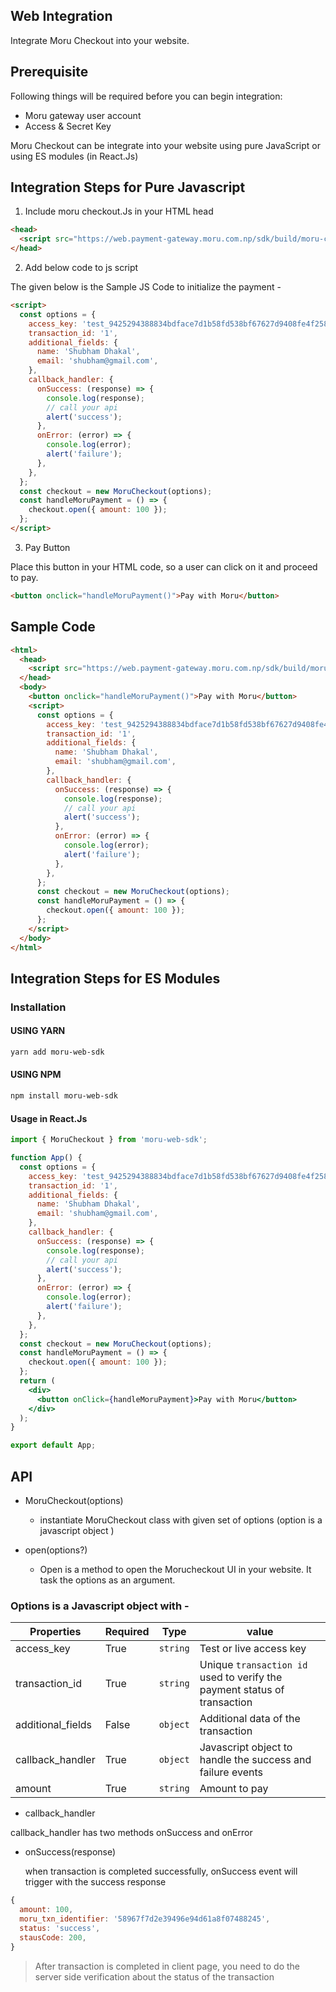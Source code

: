 ## Web Integration

Integrate Moru Checkout into your website.

## Prerequisite

Following things will be required before you can begin integration:

- Moru gateway user account
- Access & Secret Key

Moru Checkout can be integrate into your website using pure JavaScript or using ES modules (in React.Js)

## Integration Steps for Pure Javascript

1. Include moru checkout.Js in your HTML head

```html
<head>
  <script src="https://web.payment-gateway.moru.com.np/sdk/build/moru-checkout.js"></script>
</head>
```

2. Add below code to js script

The given below is the Sample JS Code to initialize the payment -

```html
<script>
  const options = {
    access_key: 'test_9425294388834bdface7d1b58fd538bf67627d9408fe4f2589820cf550a5003d',
    transaction_id: '1',
    additional_fields: {
      name: 'Shubham Dhakal',
      email: 'shubham@gmail.com',
    },
    callback_handler: {
      onSuccess: (response) => {
        console.log(response);
        // call your api
        alert('success');
      },
      onError: (error) => {
        console.log(error);
        alert('failure');
      },
    },
  };
  const checkout = new MoruCheckout(options);
  const handleMoruPayment = () => {
    checkout.open({ amount: 100 });
  };
</script>
```

3. Pay Button

Place this button in your HTML code, so a user can click on it and proceed to pay.

```html
<button onclick="handleMoruPayment()">Pay with Moru</button>
```

## Sample Code

```html
<html>
  <head>
    <script src="https://web.payment-gateway.moru.com.np/sdk/build/moru-checkout.js"></script>
  </head>
  <body>
    <button onclick="handleMoruPayment()">Pay with Moru</button>
    <script>
      const options = {
        access_key: 'test_9425294388834bdface7d1b58fd538bf67627d9408fe4f2589820cf550a5003d',
        transaction_id: '1',
        additional_fields: {
          name: 'Shubham Dhakal',
          email: 'shubham@gmail.com',
        },
        callback_handler: {
          onSuccess: (response) => {
            console.log(response);
            // call your api
            alert('success');
          },
          onError: (error) => {
            console.log(error);
            alert('failure');
          },
        },
      };
      const checkout = new MoruCheckout(options);
      const handleMoruPayment = () => {
        checkout.open({ amount: 100 });
      };
    </script>
  </body>
</html>
```

## Integration Steps for ES Modules

### Installation

#### USING YARN

```bash
yarn add moru-web-sdk
```

#### USING NPM

```bash
npm install moru-web-sdk
```

#### Usage in React.Js

```jsx
import { MoruCheckout } from 'moru-web-sdk';

function App() {
  const options = {
    access_key: 'test_9425294388834bdface7d1b58fd538bf67627d9408fe4f2589820cf550a5003d',
    transaction_id: '1',
    additional_fields: {
      name: 'Shubham Dhakal',
      email: 'shubham@gmail.com',
    },
    callback_handler: {
      onSuccess: (response) => {
        console.log(response);
        // call your api
        alert('success');
      },
      onError: (error) => {
        console.log(error);
        alert('failure');
      },
    },
  };
  const checkout = new MoruCheckout(options);
  const handleMoruPayment = () => {
    checkout.open({ amount: 100 });
  };
  return (
    <div>
      <button onClick={handleMoruPayment}>Pay with Moru</button>
    </div>
  );
}

export default App;
```

## API

- MoruCheckout(options)

  - instantiate MoruCheckout class with given set of options (option is a javascript object )

- open(options?)

  - Open is a method to open the Morucheckout UI in your website. It task the options as an argument.

### Options is a Javascript object with -

| Properties        | Required | Type     | value                                                                    |
| ----------------- | -------- | -------- | ------------------------------------------------------------------------ |
| access_key        | True     | `string` | Test or live access key                                                  |
| transaction_id    | True     | `string` | Unique `transaction id` used to verify the payment status of transaction |
| additional_fields | False    | `object` | Additional data of the transaction                                       |
| callback_handler  | True     | `object` | Javascript object to handle the success and failure events               |
| amount            | True     | `string` | Amount to pay                                                            |

- callback_handler

callback_handler has two methods onSuccess and onError

- onSuccess(response)

  when transaction is completed successfully, onSuccess event will trigger with the success response

```js
{
  amount: 100,
  moru_txn_identifier: '58967f7d2e39496e94d61a8f07488245',
  status: 'success',
  stausCode: 200,
}
```

> After transaction is completed in client page, you need to do the server side verification about the status of the transaction
